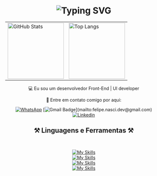 <h1 align="center">
<img src="https://readme-typing-svg.herokuapp.com?font=Fira+Code&duration=3000&pause=1000&center=true&width=435&lines=Hi+there+%F0%9F%91%8B;Eu+sou+o+Felipe!" alt="Typing SVG" />
</h1>

<table align="center">
  <tr>
    <td>
      <img src="https://github-readme-stats.vercel.app/api?username=FelipeNascimento-dev&show_icons=true&hide=contribs,prs&cache_seconds=86400&theme=merko" alt="GitHub Stats" height="180">
    </td>
    <td>
      <img src="https://github-readme-stats.vercel.app/api/top-langs/?username=FelipeNascimento-dev&layout=compact&langs_count=8&theme=merko" alt="Top Langs" height="180">
    </td>
  </tr>
</table>

<div align="center">
    
💻 Eu sou um desenvolvedor Front-End | UI developer

💬 Entre em contato comigo por aqui:

<div align="center"> 
  
  [![WhatsApp](https://img.shields.io/badge/WhatsApp-25D366.svg?style=for-the-badge&logo=WhatsApp&logoColor=white&style=social)](https://api.whatsapp.com/send/?phone=5511951018967&text&type=phone_number&app_absent=0)
  [![Gmail Badge](https://img.shields.io/badge/-Email_(felipe.nasci.dev@gmail.com)-006bed?style=flat-square&logo=Gmail&logoColor=white&link=mailto:igor77876@gmail.com)](mailto:felipe.nasci.dev@gmail.com)
  [![Linkedin](https://img.shields.io/badge/-Linkedin-blue?style=flat-square&logo=Linkedin&logoColor=white&link=https://www.linkedin.com/in/igor-santos-b0b815247/)](https://www.linkedin.com/in/felipe-silva-nascimento/)
</div>

## ⚒️ Linguagens e Ferramentas ⚒️

<br/>
<div align="center">
    
[![My Skills](https://skillicons.dev/icons?i=html,css,js,py,vscode)](https://skillicons.dev)
<br>
[![My Skills](https://skillicons.dev/icons?i=figma,ps,pr,git,github)](https://skillicons.dev)
<br>
[![My Skills](https://skillicons.dev/icons?i=django,tailwind,react,nodejs)](https://skillicons.dev)
<br>
[![My Skills](https://skillicons.dev/icons?i=mongodb,postgres)](https://skillicons.dev)
</div>
